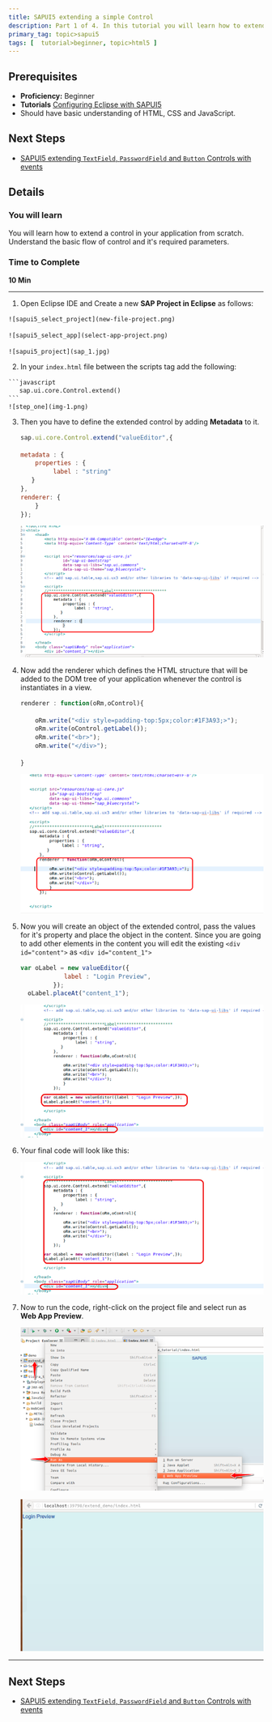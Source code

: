 ```yaml
---
title: SAPUI5 extending a simple Control
description: Part 1 of 4. In this tutorial you will learn how to extend a simple UI5 control.
primary_tag: topic>sapui5
tags: [  tutorial>beginner, topic>html5 ]
---
```

## Prerequisites  
- **Proficiency:** Beginner
- **Tutorials** [Configuring Eclipse with SAPUI5](https://www.sap.com/developer/tutorials/sapui5-install-eclipse.html)
- Should have basic understanding of HTML, CSS and JavaScript.

## Next Steps
 - [SAPUI5 extending `TextField`, `PasswordField` and `Button` Controls with events](https://www.sap.com/developer/tutorials/sapui5-extending-button-control.html)

## Details
### You will learn  

You will learn how to extend a control in your application from scratch.
Understand the basic flow of control and it's required parameters.

### Time to Complete
  **10 Min**

---
1.    Open Eclipse IDE and Create a new **SAP Project in Eclipse** as follows:

    ![sapui5_select_project](new-file-project.png)

    ![sapui5_select_app](select-app-project.png)

    ![sapui5_project](sap_1.jpg)

2.    In your `index.html` file between the scripts tag add the following:

    ```javascript
       sap.ui.core.Control.extend()
    ```
    ![step_one](img-1.png)

3. Then you have to define the extended control by adding **Metadata** to it.

    ```javascript
    sap.ui.core.Control.extend("valueEditor",{

    metadata : {
  	    properties : {
  		     label : "string"
       }
    },
    renderer: {
        }
    });
    ```

    ![step_two](img-2.png)

4.  Now add the renderer  which defines the HTML structure that will be added to the DOM tree of your application whenever the control is instantiates in a view.

    ```javascript
    renderer : function(oRm,oControl){

        oRm.write("<div style=padding-top:5px;color:#1F3A93;>");
        oRm.write(oControl.getLabel());
        oRm.write("<br>");
        oRm.write("</div>");

    }
    ```

    ![step_three](img-3.png)

5.  Now you will create an object of the extended control, pass the values for it's property and place the object in the content. Since you are going to add other elements in the content you will edit the existing  `<div id="content">` as `<div id="content_1">`

    ```javascript
    var oLabel = new valueEditor({
  				label : "Login Preview",
  			 });
      oLabel.placeAt("content_1");
    ```

    ![step_four](img-4.png)

6. Your final code will look like this:

     ![all_code ](img-5.png)

7. Now to run the code, right-click on the project file and select run as **Web App Preview**.

     ![run_as](img-6.png)

     ![finaloutput](img-7.png)

---

## Next Steps
 - [SAPUI5 extending `TextField`, `PasswordField` and `Button` Controls with events](https://www.sap.com/developer/tutorials/sapui5-extending-button-control.html)
